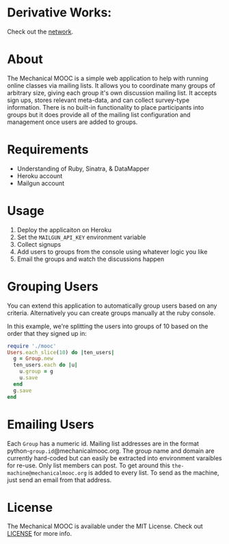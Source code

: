 # Derivative Works:
Check out the [network](https://github.com/johndbritton/mechanicalmooc/network).

# About

The Mechanical MOOC is a simple web application to help with running online classes via mailing lists. It allows you to coordinate many groups of arbitrary size, giving each group it's own discussion mailing list. It accepts sign ups, stores relevant meta-data, and can collect survey-type information. There is no built-in functionality to place participants into groups but it does provide all of the mailing list configuration and management once users are added to groups.

# Requirements

* Understanding of Ruby, Sinatra, & DataMapper
* Heroku account
* Mailgun account

# Usage

1. Deploy the applicaiton on Heroku
2. Set the `MAILGUN_API_KEY` environment variable
3. Collect signups
4. Add users to groups from the console using whatever logic you like
5. Email the groups and watch the discussions happen

# Grouping Users

You can extend this application to automatically group users based on any criteria. Alternatively you can create groups manually at the ruby console.

In this example, we're splitting the users into groups of 10 based on the order that they signed up in:

```ruby
require './mooc'
Users.each_slice(10) do |ten_users|
  g = Group.new
  ten_users.each do |u|
    u.group = g
    u.save
  end
  g.save
end
```
# Emailing Users

Each `Group` has a numeric id. Mailing list addresses are in the format python-`group.id`@mechanicalmooc.org. The group name and domain are currently hard-coded but can easily be extracted into environment varaibles for re-use. Only list members can post. To get around this `the-machine@mechanicalmooc.org` is added to every list. To send as the machine, just send an email from that address.
# License

The Mechanical MOOC is available under the MIT License. Check out [LICENSE](/LICENSE) for more info.

